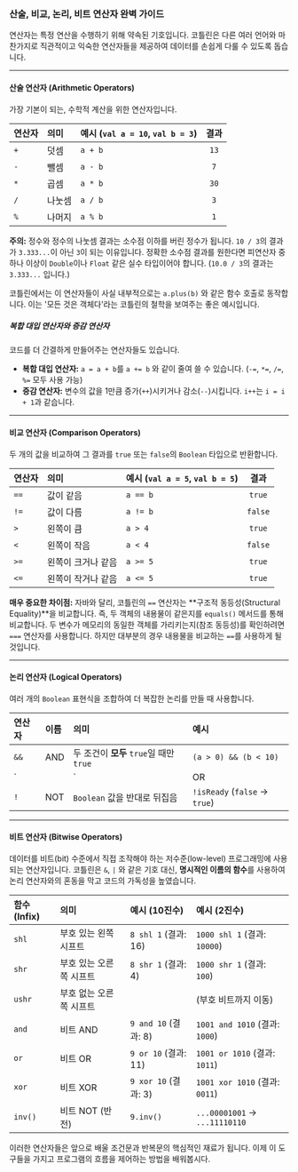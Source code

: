 ### 산술, 비교, 논리, 비트 연산자 완벽 가이드

연산자는 특정 연산을 수행하기 위해 약속된 기호입니다. 코틀린은 다른 여러 언어와 마찬가지로 직관적이고 익숙한 연산자들을 제공하여 데이터를 손쉽게 다룰 수 있도록 돕습니다.

---

#### 산술 연산자 (Arithmetic Operators)

가장 기본이 되는, 수학적 계산을 위한 연산자입니다.

| 연산자 | 의미 | 예시 (`val a = 10`, `val b = 3`) | 결과 |
| :--- | :--- | :--- | :---: |
| `+` | 덧셈 | `a + b` | `13` |
| `-` | 뺄셈 | `a - b` | `7` |
| `*` | 곱셈 | `a * b` | `30` |
| `/` | 나눗셈 | `a / b` | `3` |
| `%` | 나머지 | `a % b` | `1` |

**주의:** 정수와 정수의 나눗셈 결과는 소수점 이하를 버린 정수가 됩니다. `10 / 3`의 결과가 `3.333...`이 아닌 `3`이 되는 이유입니다. 정확한 소수점 결과를 원한다면 피연산자 중 하나 이상이 `Double`이나 `Float` 같은 실수 타입이어야 합니다. (`10.0 / 3`의 결과는 `3.333...` 입니다.)

코틀린에서는 이 연산자들이 사실 내부적으로는 `a.plus(b)` 와 같은 함수 호출로 동작합니다. 이는 '모든 것은 객체다'라는 코틀린의 철학을 보여주는 좋은 예시입니다.

##### 복합 대입 연산자와 증감 연산자

코드를 더 간결하게 만들어주는 연산자들도 있습니다.

* **복합 대입 연산자:** `a = a + b`를 `a += b` 와 같이 줄여 쓸 수 있습니다. (`-=`, `*=`, `/=`, `%=` 모두 사용 가능)
* **증감 연산자:** 변수의 값을 1만큼 증가(`++`)시키거나 감소(`--`)시킵니다. `i++`는 `i = i + 1`과 같습니다.

---

#### 비교 연산자 (Comparison Operators)

두 개의 값을 비교하여 그 결과를 `true` 또는 `false`의 `Boolean` 타입으로 반환합니다.

| 연산자 | 의미 | 예시 (`val a = 5`, `val b = 5`) | 결과 |
| :--- | :--- | :--- | :---: |
| `==` | 값이 같음 | `a == b` | `true` |
| `!=` | 값이 다름 | `a != b` | `false` |
| `>` | 왼쪽이 큼 | `a > 4` | `true` |
| `<` | 왼쪽이 작음 | `a < 4` | `false` |
| `>=` | 왼쪽이 크거나 같음 | `a >= 5` | `true` |
| `<=` | 왼쪽이 작거나 같음 | `a <= 5` | `true` |

**매우 중요한 차이점:** 자바와 달리, 코틀린의 `==` 연산자는 **구조적 동등성(Structural Equality)**을 비교합니다. 즉, 두 객체의 내용물이 같은지를 `equals()` 메서드를 통해 비교합니다. 두 변수가 메모리의 동일한 객체를 가리키는지(참조 동등성)를 확인하려면 `===` 연산자를 사용합니다. 하지만 대부분의 경우 내용물을 비교하는 `==`를 사용하게 될 것입니다.

---

#### 논리 연산자 (Logical Operators)

여러 개의 `Boolean` 표현식을 조합하여 더 복잡한 논리를 만들 때 사용합니다.

| 연산자 | 이름 | 의미 | 예시 |
| :--- | :--- | :--- | :--- |
| `&&` | AND | 두 조건이 **모두** `true`일 때만 `true` | `(a > 0) && (b < 10)` |
| `||` | OR | 두 조건 중 **하나라도** `true`이면 `true` | `(a < 0) || (b > 0)` |
| `!` | NOT | `Boolean` 값을 반대로 뒤집음 | `!isReady` (`false` -> `true`) |

---

#### 비트 연산자 (Bitwise Operators)

데이터를 비트(bit) 수준에서 직접 조작해야 하는 저수준(low-level) 프로그래밍에 사용되는 연산자입니다. 코틀린은 `&`, `|` 와 같은 기호 대신, **명시적인 이름의 함수**를 사용하여 논리 연산자와의 혼동을 막고 코드의 가독성을 높였습니다.

| 함수 (Infix) | 의미 | 예시 (10진수) | 예시 (2진수) |
| :--- | :--- | :--- | :--- |
| `shl` | 부호 있는 왼쪽 시프트 | `8 shl 1` (결과: 16) | `1000 shl 1` (결과: `10000`) |
| `shr` | 부호 있는 오른쪽 시프트 | `8 shr 1` (결과: 4) | `1000 shr 1` (결과: `100`) |
| `ushr` | 부호 없는 오른쪽 시프트 | | (부호 비트까지 이동) |
| `and` | 비트 AND | `9 and 10` (결과: 8) | `1001 and 1010` (결과: `1000`) |
| `or` | 비트 OR | `9 or 10` (결과: 11) | `1001 or 1010` (결과: `1011`) |
| `xor` | 비트 XOR | `9 xor 10` (결과: 3) | `1001 xor 1010` (결과: `0011`) |
| `inv()` | 비트 NOT (반전) | `9.inv()` | `...00001001` -> `...11110110`|

이러한 연산자들은 앞으로 배울 조건문과 반복문의 핵심적인 재료가 됩니다. 이제 이 도구들을 가지고 프로그램의 흐름을 제어하는 방법을 배워봅시다.